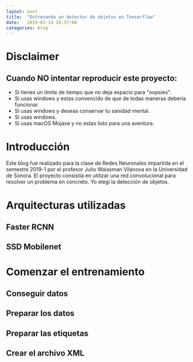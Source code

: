 ```yaml
---
layout: post
title:  "Entrenando un detector de objetos en Tensorflow"
date:   2019-03-14 10:37:00
categories: blog
---
```

# Disclaimer
## Cuando NO intentar reproducir este proyecto:
 - Si tienes un límite de tiempo que no deja espacio para "oopsies".
 - Si usas windows y estas convencido de que de todas maneras debería funcionar.
 - Si usas windows y deseas conservar tu sanidad mental.
 - Si usas windows.
 - Si usas macOS Mojave y no estas listo para una aventura.
# Introducción 
Este blog fue realizado para la clase de Redes Neuronales impartida en el semestre 2019-1 por el profesor Julio Waissman Vilanova en la Universidad de Sonora. El proyecto consistía en utilizar una red convolucional para resolver un problema en concreto. Yo elegí la detección de objetos.
# Arquitecturas utilizadas
## Faster RCNN
## SSD Mobilenet
# Comenzar el entrenamiento
## Conseguir datos
## Preparar los datos
## Preparar las etiquetas
## Crear el archivo XML
## 
